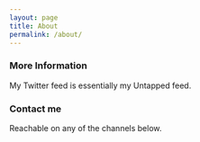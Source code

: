 ```yaml
---
layout: page
title: About
permalink: /about/
---
```




### More Information

My Twitter feed is essentially my Untapped feed. 

### Contact me

Reachable on any of the channels below. 